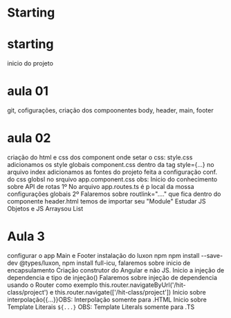 # Starting

# starting 
inicio do projeto 

# aula 01
git, cofigurações, criação dos compoonentes body, header, main, footer 

# aula 02
criação do html e css dos component
onde setar o css:
style.css adicionamos os style globais
component.css
dentro da tag style={...}
no arquivo index adicionamos as fontes do projeto
feita a configuração conf. do css globsl no srquivo app.component.css
obs: Inicio do conhecimento sobre API de rotas
1º No arquivo app.routes.ts é p local da mossa configurações globais
2º Falaremos sobre routlink="...." que fica dentro do componente header.html
temos de importar seu "Module"
Estudar JS Objetos e JS Arraysou List

# Aula 3 
configurar o app Main e Footer
instalação do luxon npm npm install --save-dev @types/luxon, npm install full-icu, falaremos sobre inicio de encapsulamento 
Criação construtor do Angular e não JS.
Inicio a injeção de dependencia e tipo de injeção()
Falaremos sobre injeção de dependencia usando o Router como exemplo this.router.navigateByUrl('/hit-class/project') e this.router.navigate(['/hit-class/project'])
Inicio sobre interpolação{{...}}OBS: Interpolação somente para .HTML 
Inicio sobre Template Literais `${...}` OBS: Template Literals somente para .TS